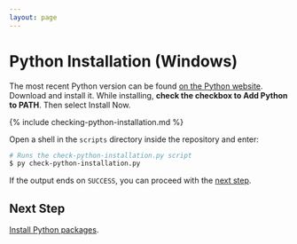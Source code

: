 ```yaml
---
layout: page
---
```


# Python Installation (Windows)

The most recent Python version can be found [on the Python website](https://www.python.org/downloads/).
Download and install it.
While installing, **check the checkbox to Add Python to PATH**.
Then select Install Now.

{% include checking-python-installation.md %}

Open a shell in the `scripts` directory inside the repository and enter:

```bash
# Runs the check-python-installation.py script
$ py check-python-installation.py
```

If the output ends on `SUCCESS`, you can proceed with the [next step](packages.md).

## Next Step

[Install Python packages](packages.md).
